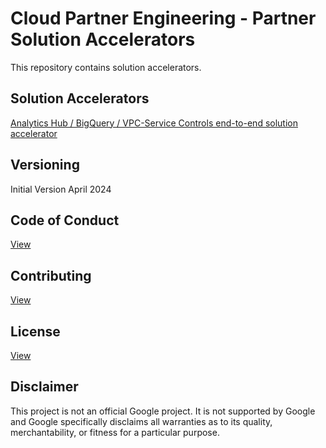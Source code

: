 # Cloud Partner Engineering - Partner Solution Accelerators

This repository contains solution accelerators.

## Solution Accelerators 

[Analytics Hub / BigQuery / VPC-Service Controls end-to-end solution accelerator](./analytics-hub/README.md)

## Versioning

Initial Version April 2024

## Code of Conduct

[View](./docs/code-of-conduct.md)

## Contributing

[View](./docs/contributing.md)

## License

[View](./LICENSE)

## Disclaimer

This project is not an official Google project. It is not supported by
Google and Google specifically disclaims all warranties as to its quality,
merchantability, or fitness for a particular purpose.

